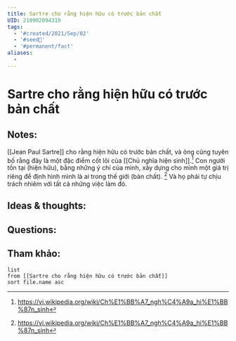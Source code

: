 ```yaml
---
title: Sartre cho rằng hiện hữu có trước bản chất
UID: 210902094319
tags:
  - '#created/2021/Sep/02'
  - '#seed🥜'
  - '#permanent/fact'
aliases:
  - 
---
```

# Sartre cho rằng hiện hữu có trước bản chất

## Notes:
[[Jean Paul Sartre]] cho rằng hiện hữu có trước bản chất, và ông cũng tuyên bố rằng đây là một đặc điểm cốt lõi của [[Chủ nghĩa hiện sinh]].[^1]
Con người tồn tại (hiện hữu), bằng những ý chí của mình, xây dựng cho mình một giá trị riêng để định hình mình là ai trong thế giới (bản chất). [^1] Và họ phải tự chịu trách nhiêm với tất cả những việc làm đó.

## Ideas & thoughts:

## Questions:


## Tham khảo:
```dataview
list
from [[Sartre cho rằng hiện hữu có trước bản chất]]
sort file.name asc
```
[^1]: https://vi.wikipedia.org/wiki/Ch%E1%BB%A7_ngh%C4%A9a_hi%E1%BB%87n_sinh
